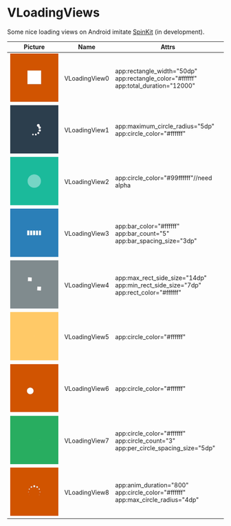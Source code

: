 # VLoadingViews
Some nice loading views on Android imitate [SpinKit](https://github.com/tobiasahlin/SpinKit) (in development).

| Picture                                      | Name          | Attrs                                                        |
| -------------------------------------------- | ------------- | ------------------------------------------------------------ |
| ![VLoadingView0](./images/VLoadingView0.gif) | VLoadingView0 | app:rectangle_width="50dp"<br/>app:rectangle_color="#ffffff"<br/>app:total_duration="12000" |
| ![VLoadingView0](./images/VLoadingView1.gif) | VLoadingView1 | app:maximum_circle_radius="5dp"<br/>app:circle_color="#ffffff" |
| ![VLoadingView0](./images/VLoadingView2.gif) | VLoadingView2 | app:circle_color="#99ffffff"//need alpha                     |
| ![VLoadingView0](./images/VLoadingView3.gif) | VLoadingView3 | app:bar_color="#ffffff"<br/>app:bar_count="5"<br/>app:bar_spacing_size="3dp" |
| ![VLoadingView0](./images/VLoadingView4.gif) | VLoadingView4 | app:max_rect_side_size="14dp"<br/>app:min_rect_side_size="7dp"<br/>app:rect_color="#ffffff" |
| ![VLoadingView0](./images/VLoadingView5.gif) | VLoadingView5 | app:circle_color="#ffffff"                                   |
| ![VLoadingView0](./images/VLoadingView6.gif) | VLoadingView6 | app:circle_color="#ffffff"                                   |
| ![VLoadingView0](./images/VLoadingView7.gif) | VLoadingView7 | app:circle_color="#ffffff"<br/>app:circle_count="3"<br/>app:per_circle_spacing_size="5dp" |
| ![VLoadingView0](./images/VLoadingView8.gif) | VLoadingView8 | app:anim_duration="800"<br/>app:circle_color="#ffffff"<br/>app:max_circle_radius="4dp" |

